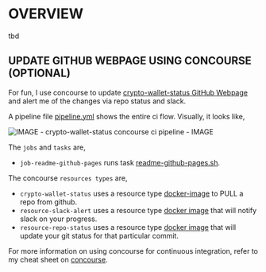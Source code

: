 
# OVERVIEW

tbd

## UPDATE GITHUB WEBPAGE USING CONCOURSE (OPTIONAL)

For fun, I use concourse to update
[crypto-wallet-status GitHub Webpage](https://jeffdecola.github.io/crypto-wallet-status/)
and alert me of the changes via repo status and slack.

A pipeline file [pipeline.yml](https://github.com/JeffDeCola/crypto-wallet-status/tree/master/ci/pipeline.yml)
shows the entire ci flow. Visually, it looks like,

![IMAGE - crypto-wallet-status concourse ci pipeline - IMAGE](pics/crypto-wallet-status-pipeline.jpg)

The `jobs` and `tasks` are,

* `job-readme-github-pages` runs task
  [readme-github-pages.sh](https://github.com/JeffDeCola/crypto-wallet-status/tree/master/ci/scripts/readme-github-pages.sh).

The concourse `resources types` are,

* `crypto-wallet-status` uses a resource type
  [docker-image](https://hub.docker.com/r/concourse/git-resource/)
  to PULL a repo from github.
* `resource-slack-alert` uses a resource type
  [docker image](https://hub.docker.com/r/cfcommunity/slack-notification-resource)
  that will notify slack on your progress.
* `resource-repo-status` uses a resource type
  [docker image](https://hub.docker.com/r/dpb587/github-status-resource)
  that will update your git status for that particular commit.

For more information on using concourse for continuous integration,
refer to my cheat sheet on [concourse](https://github.com/JeffDeCola/my-cheat-sheets/tree/master/software/operations-tools/continuous-integration-continuous-deployment/concourse-cheat-sheet).
